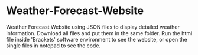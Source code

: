 # Weather-Forecast-Website
Weather Forecast Website using JSON files to display detailed weather information.
Download all files and put them in the same folder. Run the html file inside 'Brackets' software environment to see the website, 
or open the single files in notepad to see the code.
